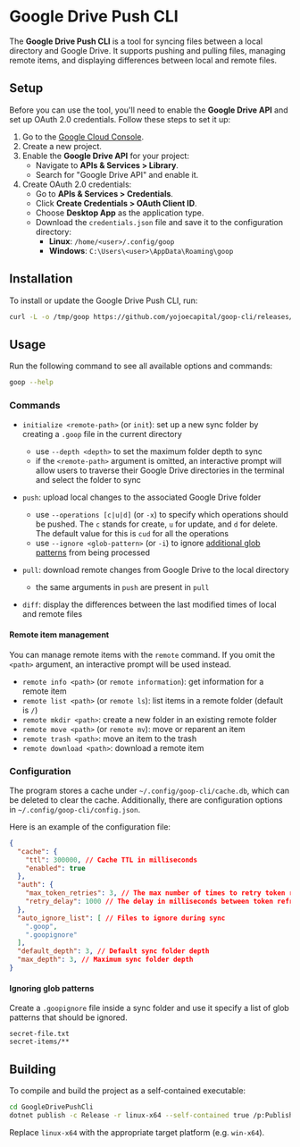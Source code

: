 # Google Drive Push CLI

The **Google Drive Push CLI** is a tool for syncing files between a local directory and Google Drive. It supports pushing and pulling files, managing remote items, and displaying differences between local and remote files.

## Setup

Before you can use the tool, you'll need to enable the **Google Drive API** and set up OAuth 2.0 credentials. Follow these steps to set it up:

1. Go to the [Google Cloud Console](https://console.cloud.google.com/).
2. Create a new project.
3. Enable the **Google Drive API** for your project:
   - Navigate to **APIs & Services > Library**.
   - Search for "Google Drive API" and enable it.
4. Create OAuth 2.0 credentials:
   - Go to **APIs & Services > Credentials**.
   - Click **Create Credentials > OAuth Client ID**.
   - Choose **Desktop App** as the application type.
   - Download the `credentials.json` file and save it to the configuration directory:
     - **Linux**: `/home/<user>/.config/goop`
     - **Windows**: `C:\Users\<user>\AppData\Roaming\goop`

## Installation

To install or update the Google Drive Push CLI, run:

```bash
curl -L -o /tmp/goop https://github.com/yojoecapital/goop-cli/releases/latest/download/goop && chmod 755 /tmp/goop && sudo mv /tmp/goop /usr/local/bin/
```

## Usage

Run the following command to see all available options and commands:

```bash
goop --help
```

### Commands

- `initialize <remote-path>` (or `init`): set up a new sync folder by creating a `.goop` file in the current directory
  - use `--depth <depth>` to set the maximum folder depth to sync
  - if the `<remote-path>` argument is omitted,  an interactive prompt will allow users to traverse their Google Drive directories in the terminal and select the folder to sync

- `push`: upload local changes to the associated Google Drive folder
  - use `--operations [c|u|d]` (or `-x`) to specify which operations should be pushed. The `c` stands for create, `u` for update, and `d` for delete. The default value for this is `cud` for all the operations
  - use `--ignore <glob-pattern>` (or `-i`) to ignore [additional glob patterns](#ignoring-glob-patterns) from being processed

- `pull`: download remote changes from Google Drive to the local directory
  - the same arguments in `push` are present in `pull`

- `diff`: display the differences between the last modified times of local and remote files

#### Remote item management

You can manage remote items with the `remote` command. If you omit the `<path>` argument, an interactive prompt will be used instead.

- `remote info <path>` (or `remote information`): get information for a remote item
- `remote list <path>` (or `remote ls`): list items in a remote folder (default is `/`)
- `remote mkdir <path>`: create a new folder in an existing remote folder
- `remote move <path>` (or `remote mv`): move or reparent an item
- `remote trash <path>`: move an item to the trash
- `remote download <path>`: download a remote item

### Configuration

The program stores a cache under `~/.config/goop-cli/cache.db`, which can be deleted to clear the cache. Additionally, there are configuration options in `~/.config/goop-cli/config.json`.

Here is an example of the configuration file:

```json
{
  "cache": {
    "ttl": 300000, // Cache TTL in milliseconds
    "enabled": true 
  },
  "auth": {
    "max_token_retries": 3, // The max number of times to retry token refreshes
    "retry_delay": 1000 // The delay in milliseconds between token refreshes
  },
  "auto_ignore_list": [ // Files to ignore during sync
    ".goop",
    ".goopignore"
  ],
  "default_depth": 3, // Default sync folder depth
  "max_depth": 3, // Maximum sync folder depth
}
```

#### Ignoring glob patterns

Create a `.goopignore` file inside a sync folder and use it specify a list of glob patterns that should be ignored.

```
secret-file.txt
secret-items/**
```

## Building

To compile and build the project as a self-contained executable:

```bash
cd GoogleDrivePushCli
dotnet publish -c Release -r linux-x64 --self-contained true /p:PublishSingleFile=true
```

Replace `linux-x64` with the appropriate target platform (e.g. `win-x64`).